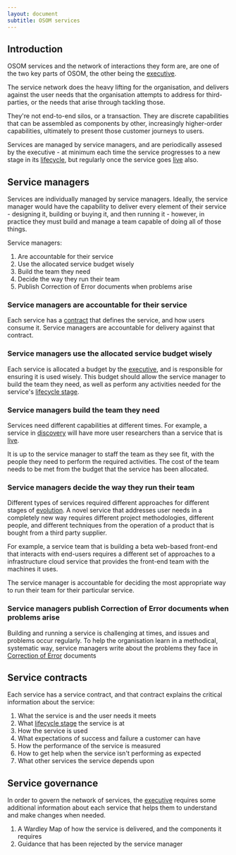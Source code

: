 ```yaml
---
layout: document
subtitle: OSOM services
---
```

## Introduction

OSOM services and the network of interactions they form are, are one
of the two key parts of OSOM, the other being the
[executive](/executive).

The service network does the heavy lifting for the organisation, and
delivers against the user needs that the organisation attempts to
address for third-parties, or the needs that arise through tackling
those.

They're not end-to-end silos, or a transaction. They are discrete
capabilities that can be assembled as components by other,
increasingly higher-order capabilities, ultimately to present those
customer journeys to users.

Services are managed by service managers, and are periodically assesed
by the executive - at minimum each time the service progresses to a new
stage in its [lifecycle](/lifecycle/), but regularly once the service goes
[live](/lifecycle/#live) also.

## Service managers

Services are individually managed by service managers. Ideally, the
service manager would have the capability to deliver every element of
their service - designing it, building or buying it, and then running
it - however, in practice they must build and manage a team capable of
doing all of those things.

Service managers:

1. Are accountable for their service
1. Use the allocated service budget wisely
1. Build the team they need
1. Decide the way they run their team
1. Publish Correction of Error documents when problems arise

### Service managers are accountable for their service

Each service has a [contract](#service-contracts) that defines the
service, and how users consume it. Service managers are accountable
for delivery against that contract.

### Service managers use the allocated service budget wisely

Each service is allocated a budget by the [executive](/executive), and
is responsible for ensuring it is used wisely. This budget should
allow the service manager to build the team they need, as well as
perform any activities needed for the service's [lifecycle
stage](/lifecycle).


### Service managers build the team they need

Services need different capabilities at different times. For example,
a service in [discovery](/lifecycle/#discovery) will have more user
researchers than a service that is [live](/lifecycle/#live).

It is up to the service manager to staff the team as they see fit,
with the people they need to perform the required activities. The cost
of the team needs to be met from the budget that the service has been
allocated.

### Service managers decide the way they run their team

Different types of services required different approaches for
different stages of [evolution](/evolution/). A novel
service that addresses user needs in a completely new way requires
different project methodologies, different people, and different
techniques from the operation of a product that is bought from a third
party supplier.

For example, a service team that is building a beta web-based
front-end that interacts with end-users requires a different set of
approaches to a infrastructure cloud service that provides the
front-end team with the machines it uses.

The service manager is accountable for deciding the most appropriate
way to run their team for their particular service.

### Service managers publish Correction of Error documents when problems arise

Building and running a service is challenging at times, and issues and
problems occur regularly. To help the organisation learn in a
methodical, systematic way, service managers write about the problems
they face in [Correction of Error](/coe/) documents 

## Service contracts

Each service has a service contract, and that contract explains the
critical information about the service:

1. What the service is and the user needs it meets
1. What [lifecycle stage](/lifecycle) the service is at
1. How the service is used
1. What expectations of success and failure a customer can have
1. How the performance of the service is measured
1. How to get help when the service isn't performing as expected
1. What other services the service depends upon

## Service governance

In order to govern the network of services, the
[executive](/executive) requires some additional information about
each service that helps them to understand and make changes when
needed. 

1. A Wardley Map of how the service is delivered, and the components
   it requires
1. Guidance that has been rejected by the service manager

